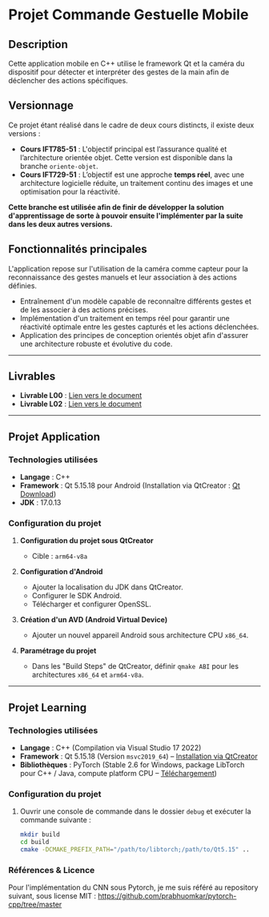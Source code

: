 # Projet Commande Gestuelle Mobile

## Description
Cette application mobile en C++ utilise le framework Qt et la caméra du dispositif pour détecter et interpréter des gestes de la main afin de déclencher des actions spécifiques.

## Versionnage
Ce projet étant réalisé dans le cadre de deux cours distincts, il existe deux versions :  
- **Cours IFT785-51** : L'objectif principal est l’assurance qualité et l’architecture orientée objet. Cette version est disponible dans la branche `oriente-objet`.  
- **Cours IFT729-51** : L’objectif est une approche **temps réel**, avec une architecture logicielle réduite, un traitement continu des images et une optimisation pour la réactivité.

**Cette branche est utilisée afin de finir de développer la solution d'apprentissage de sorte à pouvoir ensuite l'implémenter par la suite dans les deux autres versions.**

## **Fonctionnalités principales**
L'application repose sur l'utilisation de la caméra comme capteur pour la reconnaissance des gestes manuels et leur association à des actions définies.  
- Entraînement d'un modèle capable de reconnaître différents gestes et de les associer à des actions précises.  
- Implémentation d'un traitement en temps réel pour garantir une réactivité optimale entre les gestes capturés et les actions déclenchées.  
- Application des principes de conception orientés objet afin d'assurer une architecture robuste et évolutive du code.

---

## **Livrables**

- **Livrable L00** : [Lien vers le document](https://docs.google.com/document/d/1dxV90q5wieGHWotVLMUWe4uu0Uo-s-eVv2p3oOh0p9M/edit?usp=sharing)  
- **Livrable L02** : [Lien vers le document](https://docs.google.com/document/d/16lkcUj3f9ajJCZeLFlRcMJWj8JKbY6gYf9sgYXHE6dw/edit?usp=sharing)  

---

## **Projet Application**
### **Technologies utilisées**
- **Langage** : C++  
- **Framework** : Qt 5.15.18 pour Android (Installation via QtCreator : [Qt Download](https://www.qt.io/download-dev))  
- **JDK** : 17.0.13  

### **Configuration du projet**
1. **Configuration du projet sous QtCreator**  
   - Cible : `arm64-v8a`  

2. **Configuration d'Android**  
   - Ajouter la localisation du JDK dans QtCreator.  
   - Configurer le SDK Android.  
   - Télécharger et configurer OpenSSL.  

3. **Création d'un AVD (Android Virtual Device)**  
   - Ajouter un nouvel appareil Android sous architecture CPU `x86_64`.  

4. **Paramétrage du projet**  
   - Dans les "Build Steps" de QtCreator, définir `qmake ABI` pour les architectures `x86_64` et `arm64-v8a`.  

---

## **Projet Learning**
### **Technologies utilisées**
- **Langage** : C++ (Compilation via Visual Studio 17 2022)  
- **Framework** : Qt 5.15.18 (Version `msvc2019_64`) – [Installation via QtCreator](https://www.qt.io/download-dev)  
- **Bibliothèques** : PyTorch (Stable 2.6 for Windows, package LibTorch pour C++ / Java, compute platform CPU – [Téléchargement](https://pytorch.org/get-started/locally/))  

### **Configuration du projet**
1. Ouvrir une console de commande dans le dossier `debug` et exécuter la commande suivante :  
   ```sh
   mkdir build
   cd build
   cmake -DCMAKE_PREFIX_PATH="/path/to/libtorch;/path/to/Qt5.15" ..

### **Références & Licence**
Pour l'implémentation du CNN sous Pytorch, je me suis référé au repository suivant, sous license MIT :
https://github.com/prabhuomkar/pytorch-cpp/tree/master